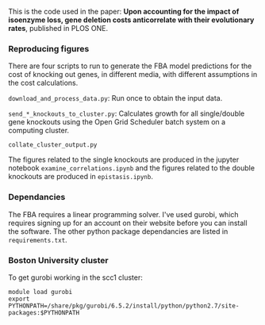 This is the code used in the paper:
**Upon accounting for the impact of isoenzyme loss, gene deletion costs anticorrelate with their evolutionary rates**, published in PLOS ONE.

### Reproducing figures

There are four scripts to run to generate the FBA model predictions for the cost of knocking
out genes, in different media, with different
assumptions in the cost calculations.

`download_and_process_data.py`: Run once to obtain the input data.

`send_*_knockouts_to_cluster.py`: Calculates growth for all single/double gene knockouts using the Open Grid Scheduler batch system on a computing cluster.

`collate_cluster_output.py`

The figures related to the single knockouts are produced in the jupyter notebook `examine_correlations.ipynb` and the figures related to the double knockouts are produced in `epistasis.ipynb`.

### Dependancies

The FBA requires a linear programming solver.
I've used gurobi, which requires signing up for an
account on their website before you can install the
software.
The other python package dependancies are listed in `requirements.txt`.

### Boston University cluster

To get gurobi working in the scc1 cluster:

```
module load gurobi
export PYTHONPATH=/share/pkg/gurobi/6.5.2/install/python/python2.7/site-packages:$PYTHONPATH
```
